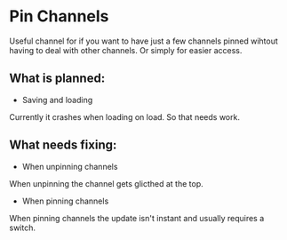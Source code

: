 # Pin Channels
Useful channel for if you want to have just a few channels pinned wihtout having to deal with other channels. Or simply for easier access.

## What is planned:
- Saving and loading

Currently it crashes when loading on load. So that needs work.

## What needs fixing:
- When unpinning channels

When unpinning the channel gets glicthed at the top.
- When pinning channels

When pinning channels the update isn't instant and usually requires a switch.
